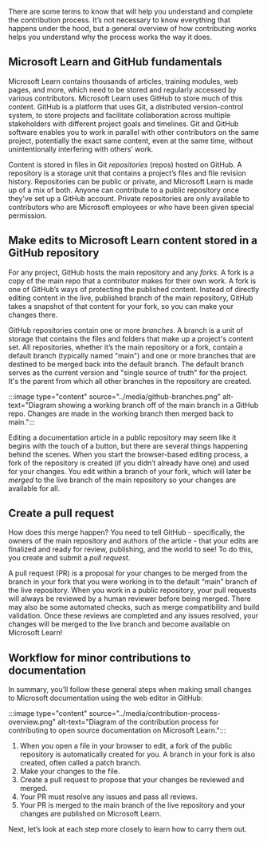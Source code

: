 There are some terms to know that will help you understand and complete the contribution process. It’s not necessary to know everything that happens under the hood, but a general overview of how contributing works helps you understand why the process works the way it does.
  
## Microsoft Learn and GitHub fundamentals

Microsoft Learn contains thousands of articles, training modules, web pages, and more, which need to be stored and regularly accessed by various contributors. Microsoft Learn uses GitHub to store much of this content. GitHub is a platform that uses Git, a distributed version-control system, to store projects and facilitate collaboration across multiple stakeholders with different project goals and timelines. Git and GitHub software enables you to work in parallel with other contributors on the same project, potentially the exact same content, even at the same time, without unintentionally interfering with others’ work.

Content is stored in files in Git *repositories* (repos) hosted on GitHub. A repository is a storage unit that contains a project’s files and file revision history. Repositories can be public or private, and Microsoft Learn is made up of a mix of both. Anyone can contribute to a public repository once they’ve set up a GitHub account. Private repositories are only available to contributors who are Microsoft employees or who have been given special permission. 

## Make edits to Microsoft Learn content stored in a GitHub repository

For any project, GitHub hosts the main repository and any *forks*. A fork is a copy of the main repo that a contributor makes for their own work. A fork is one of GitHub’s ways of protecting the published content. Instead of directly editing content in the live, published branch of the main repository, GitHub takes a snapshot of that content for your fork, so you can make your changes there. 

GitHub repositories contain one or more *branches*. A branch is a unit of storage that contains the files and folders that make up a project's content set. All repositories, whether it’s the main repository or a fork, contain a default branch (typically named "main") and one or more branches that are destined to be merged back into the default branch. The default branch serves as the current version and "single source of truth" for the project. It's the parent from which all other branches in the repository are created. 
 
:::image type="content" source="../media/github-branches.png" alt-text="Diagram showing a working branch off of the main branch in a GitHub repo. Changes are made in the working branch then merged back to main.":::

Editing a documentation article in a public repository may seem like it begins with the touch of a button, but there are several things happening behind the scenes. When you start the browser-based editing process, a fork of the repository is created (if you didn’t already have one) and used for your changes. You edit within a branch of your fork, which will later be *merged* to the live branch of the main repository so your changes are available for all. 
 
## Create a pull request

How does this merge happen? You need to tell GitHub - specifically, the owners of the main repository and authors of the article - that your edits are finalized and ready for review, publishing, and the world to see! To do this, you create and submit a *pull request*.

A pull request (PR) is a proposal for your changes to be merged from the branch in your fork that you were working in to the default “main” branch of the live repository. When you work in a public repository, your pull requests will always be reviewed by a human reviewer before being merged. There may also be some automated checks, such as merge compatibility and build validation. Once these reviews are completed and any issues resolved, your changes will be merged to the live branch and become available on Microsoft Learn!

## Workflow for minor contributions to documentation
 
In summary, you’ll follow these general steps when making small changes to Microsoft documentation using the web editor in GitHub:

:::image type="content" source="../media/contribution-process-overview.png" alt-text="Diagram of the contribution process for contributing to open source documentation on Microsoft Learn.":::

1. When you open a file in your browser to edit, a fork of the public repository is automatically created for you. A branch in your fork is also created, often called a patch branch. 
1. Make your changes to the file. 
1. Create a pull request to propose that your changes be reviewed and merged. 
1. Your PR must resolve any issues and pass all reviews. 
1. Your PR is merged to the main branch of the live repository and your changes are published on Microsoft Learn.

Next, let’s look at each step more closely to learn how to carry them out. 